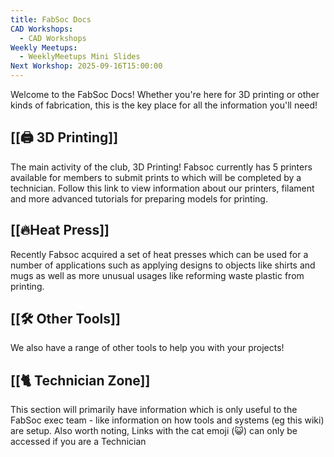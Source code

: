 ```yaml
---
title: FabSoc Docs
CAD Workshops:
  - CAD Workshops
Weekly Meetups:
  - WeeklyMeetups Mini Slides
Next Workshop: 2025-09-16T15:00:00
---
```

Welcome to the FabSoc Docs! Whether you're here for 3D printing or other kinds of fabrication, this is the key place for all the information you'll need!

## [[🖨️ 3D Printing]] 
The main activity of the club, 3D Printing! Fabsoc currently has 5 printers available for members to submit prints to which will be completed by a technician. Follow this link to view information about our printers, filament and more advanced tutorials for preparing models for printing.
## [[🔥Heat Press]]
Recently Fabsoc acquired a set of heat presses which can be used for a number of applications such as applying designs to objects like shirts and mugs as well as more unusual usages like reforming waste plastic from printing.
## [[🛠️ Other Tools]]
We also have a range of other tools to help you with your projects!
## [[🐈 Technician Zone]]
This section will primarily have information which is only useful to the FabSoc exec team - like information on how tools and systems (eg this wiki) are setup. Also worth noting, Links with the cat emoji (😺) can only be accessed if you are a Technician